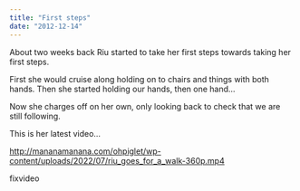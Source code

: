 ```yaml
---
title: "First steps"
date: "2012-12-14"
---
```


About two weeks back Riu started to take her first steps towards taking her first steps.

First she would cruise along holding on to chairs and things with both hands. Then she started holding our hands, then one hand…

Now she charges off on her own, only looking back to check that we are still following.

This is her latest video…

http://mananamanana.com/ohpiglet/wp-content/uploads/2022/07/riu_goes_for_a_walk-360p.mp4

fixvideo